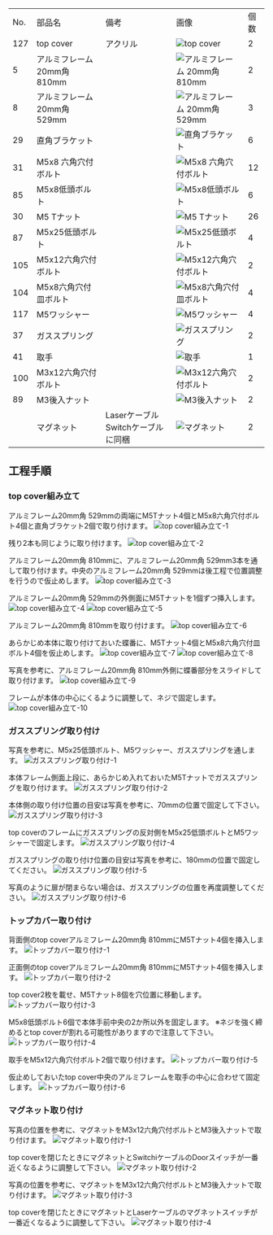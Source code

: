 <table class="packing-list">
    <tbody>
        <tr>
            <td>No.</td>
            <td>部品名</td>
            <td>備考</td>
            <td class="packing-img">画像</td>
            <td>個数</td>
        </tr>
        <tr>
            <td>127</td>
            <td>top cover</td>
            <td>アクリル</td>
            <td><img src="./images/packing/127.jpg" alt="top cover"></td>
            <td>2</td>
        </tr>
        <tr>
            <td>5</td>
            <td>アルミフレーム 20mm角 810mm</td>
            <td></td>
            <td><img src="./images/packing/005.jpg" alt="アルミフレーム 20mm角 810mm"></td>
            <td>2</td>
        </tr>
        <tr>
            <td>8</td>
            <td>アルミフレーム 20mm角 529mm</td>
            <td></td>
            <td><img src="./images/packing/008.jpg" alt="アルミフレーム 20mm角 529mm"></td>
            <td>3</td>
        </tr>
        <tr>
            <td>29</td>
            <td>直角ブラケット</td>
            <td></td>
            <td><img src="./images/packing/029.jpg" alt="直角ブラケット"></td>
            <td>6</td>
        </tr>
        <tr>
            <td>31</td>
            <td>M5x8 六角穴付ボルト</td>
            <td></td>
            <td><img src="./images/packing/031.jpg" alt="M5x8 六角穴付ボルト"></td>
            <td>12</td>
        </tr>
        <tr>
            <td>85</td>
            <td>M5x8低頭ボルト</td>
            <td></td>
            <td><img src="./images/packing/085.jpg" alt="M5x8低頭ボルト"></td>
            <td>6</td>
        </tr>
        <tr>
            <td>30</td>
            <td>M5 Tナット</td>
            <td></td>
            <td><img src="./images/packing/030.jpg" alt="M5 Tナット"></td>
            <td>26</td>
        </tr>
        <tr>
            <td>87</td>
            <td>M5x25低頭ボルト</td>
            <td></td>
            <td><img src="./images/packing/087.jpg" alt="M5x25低頭ボルト"></td>
            <td>4</td>
        </tr>
        <tr>
            <td>105</td>
            <td>M5x12六角穴付ボルト</td>
            <td></td>
            <td><img src="./images/packing/105.jpg" alt="M5x12六角穴付ボルト"></td>
            <td>2</td>
        </tr>
        <tr>
            <td>104</td>
            <td>M5x8六角穴付皿ボルト</td>
            <td></td>
            <td><img src="./images/packing/104.jpg" alt="M5x8六角穴付皿ボルト"></td>
            <td>4</td>
        </tr>
        <tr>
            <td>117</td>
            <td>M5ワッシャー</td>
            <td></td>
            <td><img src="./images/packing/117.jpg" alt="M5ワッシャー"></td>
            <td>4</td>
        </tr>
        <tr>
            <td>37</td>
            <td>ガススプリング</td>
            <td></td>
            <td><img src="./images/packing/037.jpg" alt="ガススプリング"></td>
            <td>2</td>
        </tr>
        <tr>
            <td>41</td>
            <td>取手</td>
            <td></td>
            <td><img src="./images/packing/041.jpg" alt="取手"></td>
            <td>1</td>
        </tr>
        <tr>
            <td>100</td>
            <td>M3x12六角穴付ボルト</td>
            <td></td>
            <td><img src="./images/packing/100.jpg" alt="M3x12六角穴付ボルト"></td>
            <td>2</td>
        </tr>
        <tr>
            <td>89</td>
            <td>M3後入ナット</td>
            <td></td>
            <td><img src="./images/packing/089.jpg" alt="M3後入ナット"></td>
            <td>2</td>
        </tr>
        <tr>
            <td></td>
            <td>マグネット</td>
            <td>Laserケーブル Switchケーブルに同梱</td>
            <td><img src="./images/22/packing-001.jpg" alt="マグネット"></td>
            <td>2</td>
        </tr>
    </tbody>
</table>

## 工程手順

### top cover組み立て
アルミフレーム20mm角 529mmの両端にM5Tナット4個とM5x8六角穴付ボルト4個と直角ブラケット2個で取り付けます。
<img src="./images/22/001.jpg" alt="top cover組み立て-1">

残り2本も同じように取り付けます。
<img src="./images/22/002.jpg" alt="top cover組み立て-2">

アルミフレーム20mm角 810mmに、アルミフレーム20mm角 529mm3本を通して取り付けます。中央のアルミフレーム20mm角 529mmは後工程で位置調整を行うので仮止めします。
<img src="./images/22/003.jpg" alt="top cover組み立て-3">

アルミフレーム20mm角 529mmの外側面にM5Tナットを1個ずつ挿入します。
<img src="./images/22/004.jpg" alt="top cover組み立て-4">
<img src="./images/22/005.jpg" alt="top cover組み立て-5">

アルミフレーム20mm角 810mmを取り付けます。
<img src="./images/22/006.jpg" alt="top cover組み立て-6">

あらかじめ本体に取り付けておいた蝶番に、M5Tナット4個とM5x8六角穴付皿ボルト4個を仮止めします。
<img src="./images/22/007.jpg" alt="top cover組み立て-7">
<img src="./images/22/008.jpg" alt="top cover組み立て-8">

写真を参考に、アルミフレーム20mm角 810mm外側に蝶番部分をスライドして取り付けます。
<img src="./images/22/009.jpg" alt="top cover組み立て-9">

フレームが本体の中心にくるように調整して、ネジで固定します。
<img src="./images/22/010.jpg" alt="top cover組み立て-10">

### ガススプリング取り付け
写真を参考に、M5x25低頭ボルト、M5ワッシャー、ガススプリングを通します。
<img src="./images/22/011.jpg" alt="ガススプリング取り付け-1">

本体フレーム側面上段に、あらかじめ入れておいたM5Tナットでガススプリングを取り付けます。
<img src="./images/22/012.jpg" alt="ガススプリング取り付け-2">

本体側の取り付け位置の目安は写真を参考に、70mmの位置で固定して下さい。
<img src="./images/22/013.jpg" alt="ガススプリング取り付け-3">

top coverのフレームにガススプリングの反対側をM5x25低頭ボルトとM5ワッシャーで固定します。
<img src="./images/22/014.jpg" alt="ガススプリング取り付け-4">

ガススプリングの取り付け位置の目安は写真を参考に、180mmの位置で固定してください。
<img src="./images/22/015.jpg" alt="ガススプリング取り付け-5">

写真のように扉が閉まらない場合は、ガススプリングの位置を再度調整してください。
<img src="./images/22/016.jpg" alt="ガススプリング取り付け-6">

### トップカバー取り付け
背面側のtop coverアルミフレーム20mm角 810mmにM5Tナット4個を挿入します。
<img src="./images/22/017.jpg" alt="トップカバー取り付け-1">

正面側のtop coverアルミフレーム20mm角 810mmにM5Tナット4個を挿入します。
<img src="./images/22/018.jpg" alt="トップカバー取り付け-2">

top cover2枚を載せ、M5Tナット8個を穴位置に移動します。
<img src="./images/22/019.jpg" alt="トップカバー取り付け-3">

M5x8低頭ボルト6個で本体手前中央の2か所以外を固定します。
※ネジを強く締めるとtop coverが割れる可能性がありますので注意して下さい。
<img src="./images/22/020.jpg" alt="トップカバー取り付け-4">

取手をM5x12六角穴付ボルト2個で取り付けます。
<img src="./images/22/021.jpg" alt="トップカバー取り付け-5">

仮止めしておいたtop cover中央のアルミフレームを取手の中心に合わせて固定します。
<img src="./images/22/022.jpg" alt="トップカバー取り付け-6">

### マグネット取り付け
写真の位置を参考に、マグネットをM3x12六角穴付ボルトとM3後入ナットで取り付けます。
<img src="./images/22/023.jpg" alt="マグネット取り付け-1">

top coverを閉じたときにマグネットとSwitchiケーブルのDoorスイッチが一番近くなるように調整して下さい。
<img src="./images/22/024.jpg" alt="マグネット取り付け-2">

写真の位置を参考に、マグネットをM3x12六角穴付ボルトとM3後入ナットで取り付けます。
<img src="./images/22/025.jpg" alt="マグネット取り付け-3">

top coverを閉じたときにマグネットとLaserケーブルのマグネットスイッチが一番近くなるように調整して下さい。
<img src="./images/22/026.jpg" alt="マグネット取り付け-4">